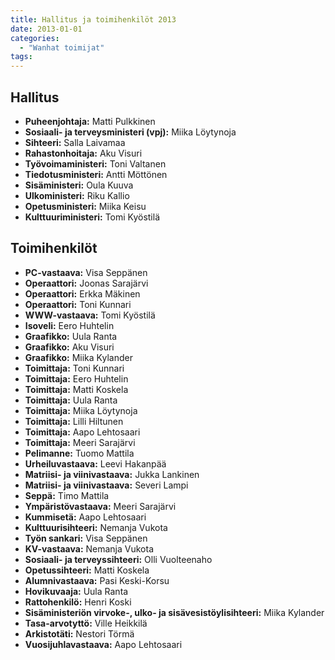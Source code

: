 ```yaml
---
title: Hallitus ja toimihenkilöt 2013
date: 2013-01-01
categories:
  - "Wanhat toimijat"
tags:
---
```



## Hallitus
- **Puheenjohtaja:** Matti Pulkkinen
- **Sosiaali- ja terveysministeri (vpj):** Miika Löytynoja
- **Sihteeri:** Salla Laivamaa
- **Rahastonhoitaja:** Aku Visuri
- **Työvoimaministeri:**	Toni Valtanen
- **Tiedotusministeri:** Antti Möttönen
- **Sisäministeri:** Oula Kuuva
- **Ulkoministeri:**	Riku Kallio
- **Opetusministeri:**	Miika Keisu
- **Kulttuuriministeri:** Tomi Kyöstilä


## Toimihenkilöt
- **PC-vastaava:** Visa Seppänen
- **Operaattori:** Joonas Sarajärvi
- **Operaattori:** Erkka Mäkinen
- **Operaattori:** Toni Kunnari
- **WWW-vastaava:** Tomi Kyöstilä
- **Isoveli:** Eero Huhtelin
- **Graafikko:** Uula Ranta
- **Graafikko:** Aku Visuri
- **Graafikko:** Miika Kylander
- **Toimittaja:** Toni Kunnari
- **Toimittaja:** Eero Huhtelin
- **Toimittaja:** Matti Koskela
- **Toimittaja:** Uula Ranta
- **Toimittaja:** Miika Löytynoja
- **Toimittaja:** Lilli Hiltunen
- **Toimittaja:** Aapo Lehtosaari
- **Toimittaja:** Meeri Sarajärvi
- **Pelimanne:** Tuomo Mattila
- **Urheiluvastaava:** Leevi Hakanpää
- **Matriisi- ja viinivastaava:** Jukka Lankinen
- **Matriisi- ja viinivastaava:** Severi Lampi
- **Seppä:** Timo Mattila
- **Ympäristövastaava:** Meeri Sarajärvi
- **Kummisetä:** Aapo Lehtosaari
- **Kulttuurisihteeri:** Nemanja Vukota
- **Työn sankari:** Visa Seppänen
- **KV-vastaava:** Nemanja Vukota
- **Sosiaali- ja terveyssihteeri:** Olli Vuolteenaho
- **Opetussihteeri:** Matti Koskela
- **Alumnivastaava:** Pasi Keski-Korsu
- **Hovikuvaaja:** Uula Ranta
- **Rattohenkilö:** Henri Koski
- **Sisäministeriön virvoke-, ulko- ja sisävesistöylisihteeri:** Miika Kylander
- **Tasa-arvotyttö:** Ville Heikkilä
- **Arkistotäti:** Nestori Törmä
- **Vuosijuhlavastaava:** Aapo Lehtosaari